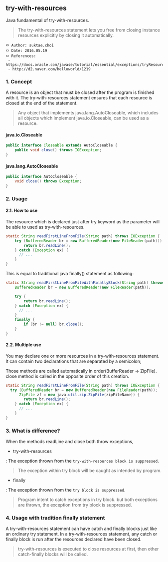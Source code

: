 ## try-with-resources
Java fundamental of try-with-resources.

> The try-with-resources statement lets you free from closing instance resources explicitly by closing it automatically.

```
ㅁ Author: suktae.choi
ㅁ Date: 2016.05.19
ㅁ References:
 - https://docs.oracle.com/javase/tutorial/essential/exceptions/tryResourceClose.html
 - http://d2.naver.com/helloworld/1219
```

### 1. Concept
A resource is an object that must be closed after the program is finished with it. The try-with-resources statement ensures that each resource is closed at the end of the statement.

> Any object that implements java.lang.AutoCloseable, which includes all objects which implement java.io.Closeable, can be used as a resource.

#### java.io.Closeable
```java
public interface Closeable extends AutoCloseable {
    public void close() throws IOException;
}
```

#### java.lang.AutoCloseable
```java
public interface AutoCloseable {
    void close() throws Exception;
}
```

### 2. Usage
#### 2.1. How to use
The resource which is declared just after try keyword as the parameter will be able to used as try-with-resources.

```java
static String readFirstLineFromFile(String path) throws IOException {
    try (BufferedReader br = new BufferedReader(new FileReader(path))) {
        return br.readLine();
    } catch (Exception ex) {
      // ...
    }
}
```

This is equal to traditional java finally() statement as following:

```java
static String readFirstLineFromFileWithFinallyBlock(String path) throws IOException {
    BufferedReader br = new BufferedReader(new FileReader(path));

    try {
        return br.readLine();
    } catch (Exception ex) {
      // ...
    }
    finally {
        if (br != null) br.close();
    }
}
```

#### 2.2. Multiple use
You may declare one or more resources in a try-with-resources statement. It can contain two declarations that are separated by a semicolon;

Those methods are called automatically in order(BufferReader -> ZipFile). close method is called in the opposite order of this creation.

```java
static String readFirstLineFromFile(String path) throws IOException {
  try (BufferedReader br = new BufferedReader(new FileReader(path));
      ZipFile zf = new java.util.zip.ZipFile(zipFileName)) {
        return br.readLine();
    } catch (Exception ex) {
      // ...
    }
}
```

### 3. What is difference?
When the methods readLine and close both throw exceptions,

 - try-with-resources

 : The exception thrown from the `try-with-resources block is suppressed`.

 > The exception within try block will be caught as intended by program.

 - finally

 : The exception thrown from the `try block is suppressed`.

 > Program intent to catch exceptions in try block. but both exceptions are thrown, the exception from try block is suppressed.


### 4. Usage with tradition finally statement
A try-with-resources statement can have catch and finally blocks just like an ordinary try statement. In a try-with-resources statement, any catch or finally block is run after the resources declared have been closed.

> try-with-resources is executed to close resources at first, then other catch-finally blocks will be called.
